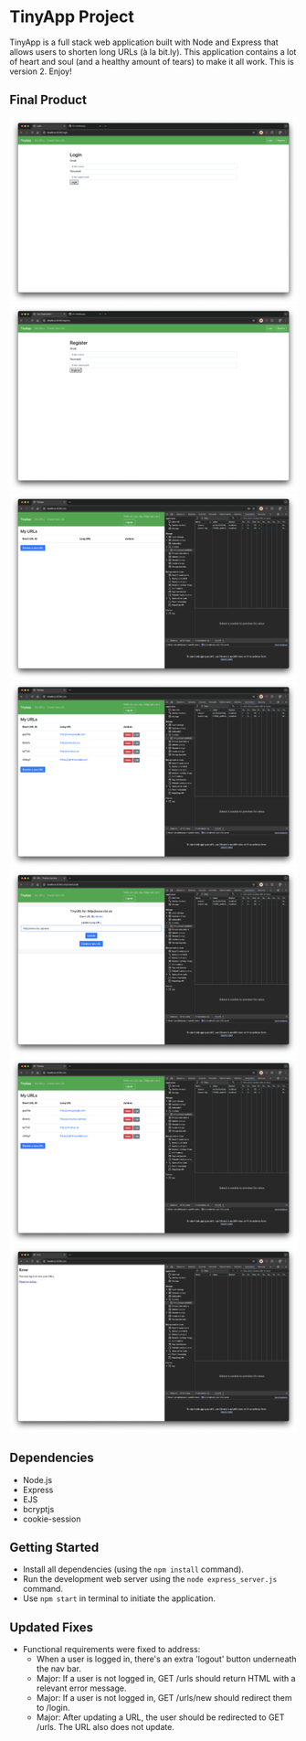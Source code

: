 # TinyApp Project

TinyApp is a full stack web application built with Node and Express that allows users to shorten long URLs (à la bit.ly). This application contains a lot of heart and soul (and a healthy amount of tears) to make it all work. This is version 2. Enjoy!

## Final Product

!["screenshot Login Page"](https://github.com/h1tokiri/tinyapp/blob/main/docs/01-login.png)
!["screenshot Registration Page"](https://github.com/h1tokiri/tinyapp/blob/main/docs/02-register.png)
!["screenshot My URLs with Encrypted Cookie"](https://github.com/h1tokiri/tinyapp/blob/main/docs/03-my_urls_encrypted_cookie.png)
!["screenshot My URLs with Examples and Encrypted Cookie"](https://github.com/h1tokiri/tinyapp/blob/main/docs/04-my_urls_filled.png)
!["screenshot My URLs on Edit Page"](https://github.com/h1tokiri/tinyapp/blob/main/docs/05-my_urls_edit_update.png)
!["screenshot My URLs Following Edit-Update"](https://github.com/h1tokiri/tinyapp/blob/main/docs/06-my_urls_updated.png)
!["screenshot if User Not Logged In, HTML Error Message"](https://github.com/h1tokiri/tinyapp/blob/main/docs/07-if_not_logged_in_return_HTML_error_message.png)

## Dependencies

- Node.js
- Express
- EJS
- bcryptjs
- cookie-session

## Getting Started

- Install all dependencies (using the `npm install` command).
- Run the development web server using the `node express_server.js` command.
- Use `npm start` in terminal to initiate the application.

## Updated Fixes

- Functional requirements were fixed to address:
  - When a user is logged in, there's an extra 'logout' button underneath the nav bar.
  - Major: If a user is not logged in, GET /urls should return HTML with a relevant error message.
  - Major: If a user is not logged in, GET /urls/new should redirect them to /login.
  - Major: After updating a URL, the user should be redirected to GET /urls. The URL also does not update.